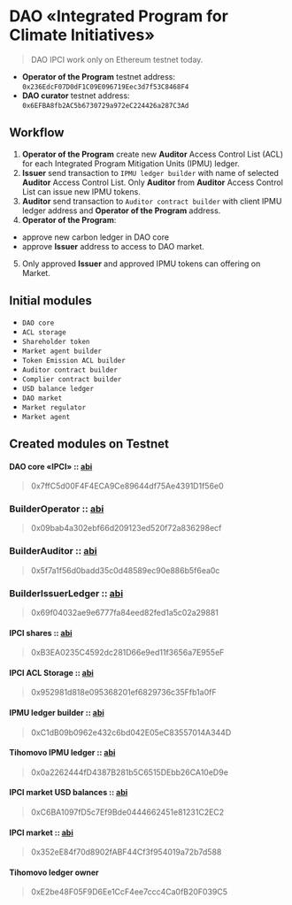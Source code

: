 # DAO «Integrated Program for Climate Initiatives»
> DAO IPCI work only on Ethereum testnet today.

- **Operator of the Program** testnet address: `0x236EdcF07D0dF1C09E096719Eec3d7f53C8468F4`
- **DAO curator** testnet address: `0x6EFBA8fb2AC5b6730729a972eC224426a287C3Ad`

## Workflow
1. **Operator of the Program** create new **Auditor** Access Control List (ACL) for each Integrated Program Mitigation Units (IPMU) ledger.
2. **Issuer** send transaction to `IPMU ledger builder` with name of selected **Auditor** Access Control List. Only **Auditor** from **Auditor** Access Control List can issue new IPMU tokens.
3. **Auditor** send transaction to `Auditor contract builder` with client IPMU ledger address and **Operator of the Program**  address.
4. **Operator of the Program**:
  - approve new carbon ledger in DAO core  
  - approve **Issuer** address to access to DAO market.
5. Only approved  **Issuer** and approved IPMU tokens can offering on Market.

## Initial modules
- `DAO core`
- `ACL storage`
- `Shareholder token`
- `Market agent builder`
- `Token Emission ACL builder`
- `Auditor contract builder`
- `Complier contract builder`
- `USD balance ledger`
- `DAO market`
- `Market regulator`
- `Market agent`

## Created modules on Testnet

#### DAO core «IPCI» :: [abi](https://raw.githubusercontent.com/airalab/core/master/abi/modules/Core.json)
> 0x7ffC5d00F4F4ECA9Ce89644df75Ae4391D1f56e0

### BuilderOperator :: [abi](https://raw.githubusercontent.com/airalab/DAO-IPCI/master/abi/builder/BuilderOperator.json)
> 0x09bab4a302ebf66d209123ed520f72a836298ecf

### BuilderAuditor :: [abi](https://raw.githubusercontent.com/airalab/DAO-IPCI/master/abi/builder/BuilderAuditor.json)
> 0x5f7a1f56d0badd35c0d48589ec90e886b5f6ea0c 

### BuilderIssuerLedger :: [abi](https://raw.githubusercontent.com/airalab/DAO-IPCI/master/abi/builder/BuilderIssuerLedger.json)
> 0x69f04032ae9e6777fa84eed82fed1a5c02a29881

#### IPCI shares :: [abi](https://raw.githubusercontent.com/airalab/core/master/abi/modules/TokenEmission.json)
> 0xB3EA0235C4592dc281D66e9ed11f3656a7E955eF

#### IPCI ACL Storage :: [abi](https://raw.githubusercontent.com/airalab/core/master/abi/modules/ACLStorage.json)
> 0x952981d818e095368201ef6829736c35Ffb1a0fF

#### IPMU ledger builder :: [abi](https://raw.githubusercontent.com/airalab/core/develop/abi/builder/BuilderTokenEmissionACL.json)
> 0xC1dB09b0962e432c6bd042E05eC83557014A344D

#### Tihomovo IPMU ledger :: [abi](https://raw.githubusercontent.com/airalab/core/master/abi/modules/TokenEmissionACL.json)
> 0x0a2262444fD4387B281b5C6515DEbb26CA10eD9e

#### IPCI market USD balances :: [abi](https://raw.githubusercontent.com/airalab/core/master/abi/modules/TokenEmission.json)
> 0xC6BA1097fD5c7Ef9Bde0444662451e81231C2EC2

#### IPCI market :: [abi](https://raw.githubusercontent.com/airalab/core/master/abi/modules/Market.json)
> 0x352eE84f70d8902fABF44Cf3f954019a72b7d588

#### Tihomovo ledger owner
> 0xE2be48F05F9D6Ee1CcF4ee7ccc4Ca0fB20F039C5
